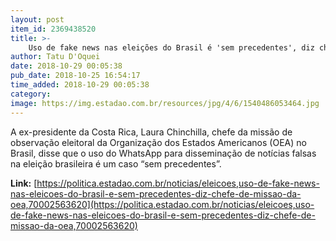 ```yaml
---
layout: post
item_id: 2369438520
title: >-
    Uso de fake news nas eleições do Brasil é 'sem precedentes', diz chefe de missão da OEA
author: Tatu D'Oquei
date: 2018-10-29 00:05:38
pub_date: 2018-10-25 16:54:17
time_added: 2018-10-29 00:05:38
category: 
image: https://img.estadao.com.br/resources/jpg/4/6/1540486053464.jpg
---
```


A ex-presidente da Costa Rica, Laura Chinchilla, chefe da missão de observação eleitoral da Organização dos Estados Americanos (OEA) no Brasil, disse que o uso do WhatsApp para disseminação de notícias falsas na eleição brasileira é um caso “sem precedentes”.

**Link:** [https://politica.estadao.com.br/noticias/eleicoes,uso-de-fake-news-nas-eleicoes-do-brasil-e-sem-precedentes-diz-chefe-de-missao-da-oea,70002563620](https://politica.estadao.com.br/noticias/eleicoes,uso-de-fake-news-nas-eleicoes-do-brasil-e-sem-precedentes-diz-chefe-de-missao-da-oea,70002563620)


